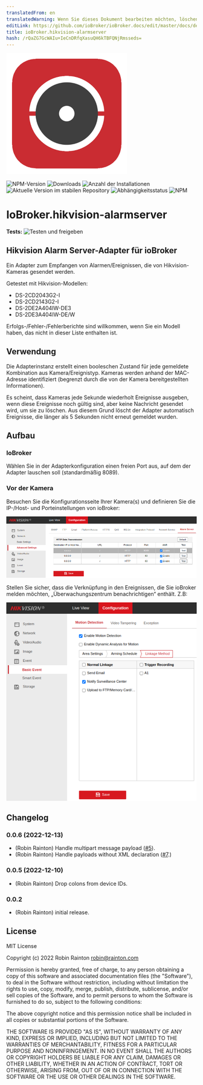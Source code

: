 ```yaml
---
translatedFrom: en
translatedWarning: Wenn Sie dieses Dokument bearbeiten möchten, löschen Sie bitte das Feld "translationsFrom". Andernfalls wird dieses Dokument automatisch erneut übersetzt
editLink: https://github.com/ioBroker/ioBroker.docs/edit/master/docs/de/adapterref/iobroker.hikvision-alarmserver/README.md
title: ioBroker.hikvision-alarmserver
hash: /rQaZG7GcWAIu+IeCnDRfqXasuQH6kTBFQNjRmsseds=
---
```

![Logo](../../../en/adapterref/iobroker.hikvision-alarmserver/admin/hikvision-alarmserver.png)

![NPM-Version](https://img.shields.io/npm/v/iobroker.hikvision-alarmserver.svg)
![Downloads](https://img.shields.io/npm/dm/iobroker.hikvision-alarmserver.svg)
![Anzahl der Installationen](https://iobroker.live/badges/hikvision-alarmserver-installed.svg)
![Aktuelle Version im stabilen Repository](https://iobroker.live/badges/hikvision-alarmserver-stable.svg)
![Abhängigkeitsstatus](https://img.shields.io/david/raintonr/iobroker.hikvision-alarmserver.svg)
![NPM](https://nodei.co/npm/iobroker.hikvision-alarmserver.png?downloads=true)

# IoBroker.hikvision-alarmserver
**Tests:** ![Testen und freigeben](https://github.com/raintonr/ioBroker.hikvision-alarmserver/workflows/Test%20and%20Release/badge.svg)

## Hikvision Alarm Server-Adapter für ioBroker
Ein Adapter zum Empfangen von Alarmen/Ereignissen, die von Hikvision-Kameras gesendet werden.

Getestet mit Hikvision-Modellen:

- DS-2CD2043G2-I
- DS-2CD2143G2-I
- DS-2DE2A404IW-DE3
- DS-2DE3A404IW-DE/W

Erfolgs-/Fehler-/Fehlerberichte sind willkommen, wenn Sie ein Modell haben, das nicht in dieser Liste enthalten ist.

## Verwendung
Die Adapterinstanz erstellt einen booleschen Zustand für jede gemeldete Kombination aus Kamera/Ereignistyp. Kameras werden anhand der MAC-Adresse identifiziert (begrenzt durch die von der Kamera bereitgestellten Informationen).

Es scheint, dass Kameras jede Sekunde wiederholt Ereignisse ausgeben, wenn diese Ereignisse noch gültig sind, aber keine Nachricht gesendet wird, um sie zu löschen. Aus diesem Grund löscht der Adapter automatisch Ereignisse, die länger als 5 Sekunden nicht erneut gemeldet wurden.

## Aufbau
### IoBroker
Wählen Sie in der Adapterkonfiguration einen freien Port aus, auf dem der Adapter lauschen soll (standardmäßig 8089).

### Vor der Kamera
Besuchen Sie die Konfigurationsseite Ihrer Kamera(s) und definieren Sie die IP-/Host- und Porteinstellungen von ioBroker:

![Alarmserver-Optionen](../../../en/adapterref/iobroker.hikvision-alarmserver/docs/images/alarm-server-options.png)

Stellen Sie sicher, dass die Verknüpfung in den Ereignissen, die Sie ioBroker melden möchten, „Überwachungszentrum benachrichtigen“ enthält. Z.B:

![Bewegungserkennungsoptionen](../../../en/adapterref/iobroker.hikvision-alarmserver/docs/images/motion-detection-options.png)

## Changelog

<!--
  Placeholder for the next version (at the beginning of the line):
  ### **WORK IN PROGRESS**
-->

### 0.0.6 (2022-12-13)
-   (Robin Rainton) Handle multipart message payload ([#5](https://github.com/raintonr/ioBroker.hikvision-alarmserver/issues/5)).
-   (Robin Rainton) Handle payloads without XML declaration ([#7](https://github.com/raintonr/ioBroker.hikvision-alarmserver/issues/7).)

### 0.0.5 (2022-12-10)
-   (Robin Rainton) Drop colons from device IDs.

### 0.0.2
-   (Robin Rainton) initial release.

## License
MIT License

Copyright (c) 2022 Robin Rainton <robin@rainton.com>

Permission is hereby granted, free of charge, to any person obtaining a copy
of this software and associated documentation files (the "Software"), to deal
in the Software without restriction, including without limitation the rights
to use, copy, modify, merge, publish, distribute, sublicense, and/or sell
copies of the Software, and to permit persons to whom the Software is
furnished to do so, subject to the following conditions:

The above copyright notice and this permission notice shall be included in all
copies or substantial portions of the Software.

THE SOFTWARE IS PROVIDED "AS IS", WITHOUT WARRANTY OF ANY KIND, EXPRESS OR
IMPLIED, INCLUDING BUT NOT LIMITED TO THE WARRANTIES OF MERCHANTABILITY,
FITNESS FOR A PARTICULAR PURPOSE AND NONINFRINGEMENT. IN NO EVENT SHALL THE
AUTHORS OR COPYRIGHT HOLDERS BE LIABLE FOR ANY CLAIM, DAMAGES OR OTHER
LIABILITY, WHETHER IN AN ACTION OF CONTRACT, TORT OR OTHERWISE, ARISING FROM,
OUT OF OR IN CONNECTION WITH THE SOFTWARE OR THE USE OR OTHER DEALINGS IN THE
SOFTWARE.